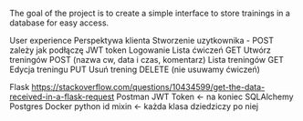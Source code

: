 The goal of the project is to create a simple interface to store
trainings in a database for easy access.

User experience 
Perspektywa klienta
Stworzenie uzytkownika - POST zależy jak podłączę JWT token
Logowanie
Lista ćwiczeń GET
Utwórz treningów
POST (nazwa cw, data i czas, komentarz)
Lista treningów GET
Edycja treningu PUT
Usuń trening DELETE (nie usuwamy ćwiczeń)

Flask https://stackoverflow.com/questions/10434599/get-the-data-received-in-a-flask-request
Postman
JWT Token <- na koniec
SQLAlchemy 
Postgres
Docker 
python id mixin <- każda klasa dziedziczy po niej
